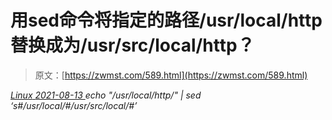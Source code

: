 <!--yml
category: 未分类
date: 0001-01-01 00:00:00
-->

# 用sed命令将指定的路径/usr/local/http替换成为/usr/src/local/http？

> 原文：[https://zwmst.com/589.html](https://zwmst.com/589.html)

   [ *Linux* ](https://zwmst.com/linux)*[ <time datetime="2021-08-14T07:36:37+08:00"> 2021-08-13 </time> ](https://zwmst.com/589.html)  echo "/usr/local/http/" | sed ‘s#/usr/local/#/usr/src/local/#’*